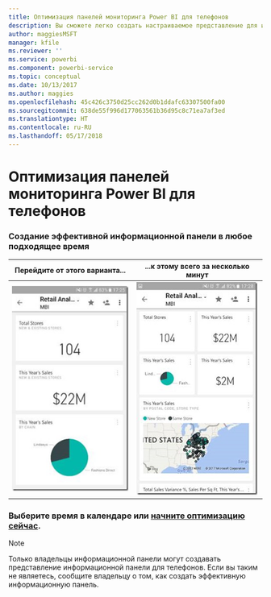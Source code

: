```yaml
---
title: Оптимизация панелей мониторинга Power BI для телефонов
description: Вы сможете легко создать настраиваемое представление для информационной панели для ее просмотра на мобильных устройствах. Попробуйте сейчас.
author: maggiesMSFT
manager: kfile
ms.reviewer: ''
ms.service: powerbi
ms.component: powerbi-service
ms.topic: conceptual
ms.date: 10/13/2017
ms.author: maggies
ms.openlocfilehash: 45c426c3750d25cc262d0b1ddafc63307500fa00
ms.sourcegitcommit: 638de55f996d177063561b36d95c8c71ea7af3ed
ms.translationtype: HT
ms.contentlocale: ru-RU
ms.lasthandoff: 05/17/2018
---
```

# <a name="optimize-power-bi-dashboard-for-phones"></a>Оптимизация панелей мониторинга Power BI для телефонов
### <a name="anytime-is-the-right-time-to-create-a-great-dashboard"></a>Создание эффективной информационной панели в любое подходящее время
| **Перейдите от этого варианта...** | **...к этому всего за несколько минут** |
|:---:|:---:|
| ![](media/mobile-apps-optimize-dashboard-phone-view/power-bi-phone-dashboard-not-optimized.png) |![](media/mobile-apps-optimize-dashboard-phone-view/power-bi-phone-dashboard-optimized.png) |

### <a name="book-some-time-on-your-calendar-or-start-optimizing-nowservice-create-dashboard-mobile-phone-viewmd"></a>Выберите время в календаре или [начните оптимизацию сейчас](service-create-dashboard-mobile-phone-view.md).
> [!NOTE]
> Только владельцы информационной панели могут создавать представление информационной панели для телефонов. Если вы таким не являетесь, сообщите владельцу о том, как создать эффективную информационную панель.
> 
> 

